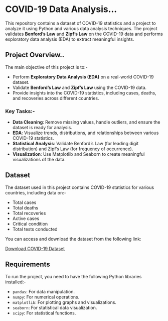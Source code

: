 # COVID-19 Data Analysis...

This repository contains a dataset of COVID-19 statistics and a project to analyze it using Python and various data analysis techniques. The project validates **Benford’s Law** and **Zipf’s Law** on the COVID-19 data and performs exploratory data analysis (EDA) to extract meaningful insights.

## Project Overview..

The main objective of this project is to:-

- Perform **Exploratory Data Analysis (EDA)** on a real-world COVID-19 dataset.
- Validate **Benford’s Law** and **Zipf’s Law** using the COVID-19 data.
- Provide insights into the COVID-19 statistics, including cases, deaths, and recoveries across different countries.

### Key Tasks:-

- **Data Cleaning**: Remove missing values, handle outliers, and ensure the dataset is ready for analysis.
- **EDA**: Visualize trends, distributions, and relationships between various COVID-19 statistics.
- **Statistical Analysis**: Validate Benford’s Law (for leading digit distribution) and Zipf’s Law (for frequency of occurrence).
- **Visualization**: Use Matplotlib and Seaborn to create meaningful visualizations of the data.

## Dataset

The dataset used in this project contains COVID-19 statistics for various countries, including data on:-

- Total cases
- Total deaths
- Total recoveries
- Active cases
- Critical condition
- Total tests conducted

You can access and download the dataset from the following link:

[Download COVID-19 Dataset](https://raw.githubusercontent.com/JHAJI01/-The-Pi-ricians/main/covid_data.csv)

## Requirements

To run the project, you need to have the following Python libraries installed:-

- `pandas`: For data manipulation.
- `numpy`: For numerical operations.
- `matplotlib`: For plotting graphs and visualizations.
- `seaborn`: For statistical data visualization.
- `scipy`: For statistical functions.
